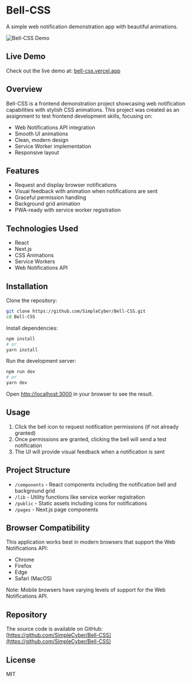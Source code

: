 # Bell-CSS

A simple web notification demonstration app with beautiful animations.

![Bell-CSS Demo](https://raw.githubusercontent.com/SimpleCyber/Bell-CSS/main/public/image.png)

## Live Demo

Check out the live demo at: [bell-css.vercel.app](https://bell-css.vercel.app)

## Overview

Bell-CSS is a frontend demonstration project showcasing web notification capabilities with stylish CSS animations. This project was created as an assignment to test frontend development skills, focusing on:

- Web Notifications API integration
- Smooth UI animations
- Clean, modern design
- Service Worker implementation
- Responsive layout

## Features

- Request and display browser notifications
- Visual feedback with animation when notifications are sent
- Graceful permission handling
- Background grid animation
- PWA-ready with service worker registration

## Technologies Used

- React
- Next.js
- CSS Animations
- Service Workers
- Web Notifications API

## Installation

Clone the repository:

```bash
git clone https://github.com/SimpleCyber/Bell-CSS.git
cd Bell-CSS
```

Install dependencies:

```bash
npm install
# or
yarn install
```

Run the development server:

```bash
npm run dev
# or
yarn dev
```

Open [http://localhost:3000](http://localhost:3000) in your browser to see the result.

## Usage

1. Click the bell icon to request notification permissions (if not already granted)
2. Once permissions are granted, clicking the bell will send a test notification
3. The UI will provide visual feedback when a notification is sent

## Project Structure

- `/components` - React components including the notification bell and background grid
- `/lib` - Utility functions like service worker registration
- `/public` - Static assets including icons for notifications
- `/pages` - Next.js page components

## Browser Compatibility

This application works best in modern browsers that support the Web Notifications API:
- Chrome
- Firefox
- Edge
- Safari (MacOS)

Note: Mobile browsers have varying levels of support for the Web Notifications API.

## Repository

The source code is available on GitHub: [https://github.com/SimpleCyber/Bell-CSS](https://github.com/SimpleCyber/Bell-CSS)

## License

MIT
